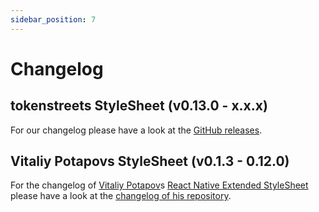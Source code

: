 ```yaml
---
sidebar_position: 7
---
```


# Changelog

## tokenstreets StyleSheet (v0.13.0 - x.x.x)

For our changelog please have a look at the [GitHub releases](https://github.com/tokenstreet-tech/react-native-extended-stylesheet/releases).

## Vitaliy Potapovs StyleSheet (v0.1.3 - 0.12.0)

For the changelog of [Vitaliy Potapov](https://github.com/vitalets)s [React Native Extended StyleSheet](https://github.com/vitalets/react-native-extended-stylesheet) please have a look at the [changelog of his repository](https://github.com/vitalets/react-native-extended-stylesheet/blob/master/CHANGELOG.md).
